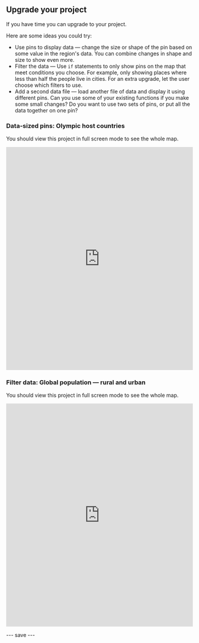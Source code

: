## Upgrade your project

If you have time you can upgrade to your project. 

Here are some ideas you could try:
- Use pins to display data — change the size or shape of the pin based on some value in the region's data. You can combine changes in shape and size to show even more.
- Filter the data — Use `if` statements to only show pins on the map that meet conditions you choose. For example, only showing places where less than half the people live in cities. For an extra upgrade, let the user choose which filters to use.
- Add a second data file — load another file of data and display it using different pins. Can you use some of your existing functions if you make some small changes? Do you want to use two sets of pins, or put all the data together on one pin?

### Data-sized pins: Olympic host countries
You should view this project in full screen mode to see the whole map.

<iframe src="https://trinket.io/embed/python/0469d3a29b" width="100%" height="600" frameborder="0" marginwidth="0" marginheight="0" allowfullscreen></iframe>

### Filter data: Global population — rural and urban
You should view this project in full screen mode to see the whole map.

<iframe src="https://trinket.io/embed/python/96be05796c" width="100%" height="600" frameborder="0" marginwidth="0" marginheight="0" allowfullscreen></iframe>

--- save ---
